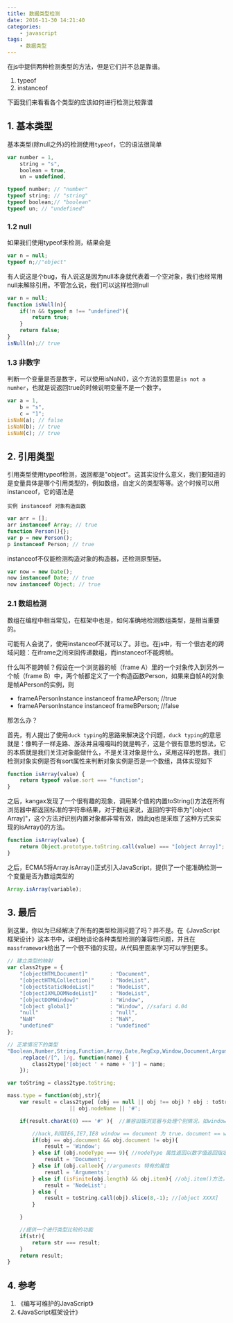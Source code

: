 ```yaml
---
title: 数据类型检测
date: 2016-11-30 14:21:40
categories:
    - javascript
tags:
    - 数据类型
---
```


在js中提供两种检测类型的方法，但是它们并不总是靠谱。

1. typeof
2. instanceof

下面我们来看看各个类型的应该如何进行检测比较靠谱

<!-- more -->

## 1. 基本类型

基本类型(除null之外)的检测使用`typeof`，它的语法很简单

```javascript
var number = 1,
    string = "s",
    boolean = true,
    un = undefined,

typeof number; // "number"
typeof string; // "string"
typeof boolean;// "boolean"
typeof un; // "undefined"
```

### 1.2 null

如果我们使用typeof来检测，结果会是

```javascript
var n = null;
typeof n;//"object"
```

有人说这是个bug，有人说这是因为null本身就代表着一个空对象，我们也经常用null来解除引用。不管怎么说，我们可以这样检测null

```javascript
var n = null;
function isNull(n){
    if(!n && typeof n !== "undefined"){
        return true;
    }
    return false;
}
isNull(n);// true
```

### 1.3 非数字

判断一个变量是否是数字，可以使用isNaN()，这个方法的意思是`is not a numher`，也就是说返回true的时候说明变量不是一个数字。

```javascript
var a = 1,
    b = "s",
    c = "1";
isNaN(a); // false
isNaN(b); // true
isNaN(c); // true
```

## 2. 引用类型

引用类型使用typeof检测，返回都是"object"。这其实没什么意义，我们要知道的是变量具体是哪个引用类型的，例如数组，自定义的类型等等。这个时候可以用instanceof，它的语法是

`实例 instanceof 对象构造函数`

```javascript
var arr = [];
arr instanceof Array; // true
function Person(){};
var p = new Person();
p instanceof Person; // true
```

instanceof不仅能检测构造对象的构造器，还检测原型链。

```javascript
var now = new Date();
now instanceof Date; // true
now instanceof Object; // true
```

### 2.1 数组检测

数组在编程中相当常见，在框架中也是，如何准确地检测数组类型，是相当重要的。

可能有人会说了，使用instanceof不就可以了。非也。在js中，有一个很古老的跨域问题：在iframe之间来回传递数组，而instanceof不能跨帧。

什么叫不能跨帧？假设在一个浏览器的帧（frame A）里的一个对象传入到另外一个帧（frame B）中，两个帧都定义了一个构造函数Person，如果来自帧A的对象是帧APerson的实例，则

* frameAPersonInstance instanceof frameAPerson; //true
* frameAPersonInstance instanceof frameBPerson; //false

那怎么办？

首先，有人提出了使用`duck typing`的思路来解决这个问题，`duck typing`的意思就是：像鸭子一样走路、游泳并且嘎嘎叫的就是鸭子，这是个很有意思的想法，它的本质就是我们关注对象能做什么，不是关注对象是什么，采用这样的思路，我们检测对象实例是否有sort属性来判断对象实例是否是一个数组，具体实现如下

```javascript
function isArray(value) {
    return typeof value.sort === "function";
}
```

之后，kangax发现了一个很有趣的现象，调用某个值的内置toString()方法在所有浏览器中都返回标准的字符串结果，对于数组来说，返回的字符串为"[object Array]"，这个方法对识别内置对象都非常有效，因此jq也是采取了这种方式来实现的isArray()的方法。

```javascript
function isArray(value) {
    return Object.prototype.toString.call(value) === "[object Array]";
}
```

之后，ECMA5将Array.isArray()正式引入JavaScript，提供了一个能准确检测一个变量是否为数组类型的

```javascript
Array.isArray(variable);
```

## 3. 最后

到这里，你以为已经解决了所有的类型检测问题了吗？并不是。在《JavaScript框架设计》这本书中，详细地谈论各种类型检测的兼容性问题，并且在`massframework`给出了一个很不错的实现，从代码里面来学习可以学到更多。

```javascript
// 建立类型的映射
var class2type = {
    "[objectHTMLDocument]"       : "Document",
    "[objectHTMLCollection]"     : "NodeList",
    "[objectStaticNodeList]"     : "NodeList",
    "[objectIXMLDOMNodeList]"    : "NodeList",
    "[objectDOMWindow]"          : "Window",
    "[object global]"            : "Window", //safari 4.04
    "null"                       : "null",
    "NaN"                        : "NaN",
    "undefined"                  : "undefined"
};

// 正常情况下的类型
"Boolean,Number,String,Function,Array,Date,RegExp,Window,Document,Arguments,NodeList"
    .replace(/[^, ]/g, function(name) {
        class2type['[object ' + name + ']'] = name;
    });

var toString = class2type.toString;

mass.type = function(obj,str){
	var result = class2type[ (obj == null || obj !== obj) ? obj : toString.call(obj) ]
					|| obj.nodeName || '#';

	if(result.charAt(0) === '#' ){  //兼容旧版浏览器与处理个别情况，如window.opera

		//hack,利用IE6,IE7,IE8 window == document 为 true，document == window 为 false的特性
		if(obj == obj.document && obj.document != obj){
			result = 'Window';
		} else if (obj.nodeType === 9){ //nodeType 属性返回以数字值返回指定节点的节点类型。9代表document
			result = 'Document';
		} else if (obj.callee){ //arguments 特有的属性
			resutl = 'Arguments';
		} else if (isFinite(obj.length) && obj.item){ //obj.item()方法，可返回节点列表中处于指定的索引号的节点。
			result = 'NodeList';
		} else {
			result = toString.call(obj).slice(8,-1); //[object XXXX]
		}

	}

    //提供一个进行类型比较的功能
	if(str){ 
		return str === result;
	}
	return result;
}
```

## 4. 参考

1. 《编写可维护的JavaScript》
2. 《JavaScript框架设计》
